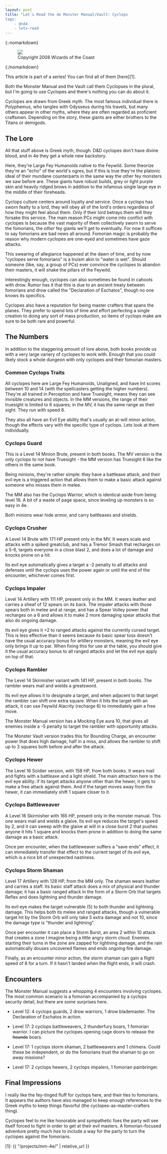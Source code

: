```yaml
---
layout: post
title: "Let's Read the 4e Monster Manual/Vault: Cyclops
tags:
    - dnd4
    - lets-read
---
```


{::nomarkdown}
<figure class="left">
  <img src="{{ "/assets/wir-mm-4e-cyclops.png" | absolute_url }}"/>
  <figcaption>
    Copyright 2008 Wizards of the Coast
  </figcaption>
</figure>
{:/nomarkdown}

This article is part of a series! You can find all of them [here][1].


Both the Monster Manual and the Vault call them Cyclopses in the plural, but I'm
going to use Cyclopes and there's nothing you can do about it.

Cyclopes are drawn from Greek myth. The most famous individual there is
Polyphemus, who tangles with Odysseus during his travels, but many others appear
in other myths, where they are often regarded as proficient craftsmen. Depending
on the story, these giants are either brothers to the Titans or demigods.

## The Lore

All that stuff above is Greek myth, though. D&D cyclopes don't have divine
blood, and in 4e they get a whole new backstory.

Here, they're Large Fey Humanoids native to the Feywild. Some theorize they're
an "echo" of the world's ogres, but if this is true they're the platonic ideal
of their mundane counterparts in the same way the other fey monsters we saw
before are. These giants have robust builds, grey or light purple skin and
heavily ridged brows in addition to the infamous single large eye in the middle
of their foreheads.

Cyclops culture centers around loyalty and service. Once a cyclops has sworn
fealty to a lord, they will obey all of the lord's orders regardless of how they
might feel about them. Only if their lord betrays them will they forsake this
service. The main reason PCs might come into conflict with cyclopes is because
the vast majority of them collectively sworn to serve the fomorians, the _other_
fey giants we'll get to eventually. For now it suffices to say fomorians are bad
news all around. Fomorian magic is probably the reason why modern cyclopes are
one-eyed and sometimes have gaze attacks.

This swearing of allegiance happened at the dawn of time, and by now "cyclopes
serve fomorians" is a truism akin to "water is wet". Should someone (like, say,
a group of PCs) ever convince the cyclopes to abandon their masters, it will
shake the pillars of the Feywild.

Interestingly enough, cyclopes can also sometimes be found in cahoots with
drow. Rumor has it that this is due to an ancient treaty between fomorians and
drow called the "Declaration of Eschatos", though no one knows its specifics.

Cyclopes also have a reputation for being master crafters that spans the
planes. They prefer to spend lots of time and effort perfecting a single
creation to doing any sort of mass production, so items of cyclops make are sure
to be both rare and powerful.

## The Numbers

In addition to the staggering amount of lore above, both books provide us with a
very large variery of cyclopes to work with. Enough that you could likely stock
a whole dungeon with only cyclopes and their fomorian masters.

### Common Cyclops Traits

All cyclopes here are Large Fey Humanoids, Unaligned, and have Int scores
between 10 and 14 (with the spellcasters getting the higher numbers). They're
all trained in Perception and have Truesight, means they can see invisible
creatures and objects. In the MM versions, the range of their truesight is
limited to 6 squares; in the MV, it has the same range as their sight. They run
with speed 8.

They also all have an Evil Eye ability that's usually an at-will minor action,
though the effects vary with the specific type of cyclops. Lets look at them
individually.

### Cyclops Guard

This is a Level 14 Minion Brute, present in both books. The MV version is the
only cyclops to not have Truesight - the MM version has Truesight 6 like the
others in the same book.

Being minions, they're rather simple: they have a battleaxe attack, and their
evil eye is a triggered action that allows them to make a basic attack against
someone who misses them in melee.

The MM also has the Cyclops Warrior, which is identical aside from being
level 16. A bit of a waste of page space, since leveling up monsters is so easy
in 4e.

Both minions wear hide armor, and carry battleaxes and shields.

### Cyclops Crusher

A Level 14 Brute with 171 HP present only in the MV. It wears scale and attacks
with a spiked greatclub, and has a Tremor Smash that recharges on a 5-6, targets
everyone in a close blast 2, and does a lot of damage and knocks prone on a hit.

Its evil eye automatically gives a target a -2 penalty to all attacks and
defenses until the cyclops uses the power again or until the end of the
encounter, whichever comes first.

### Cyclops Impaler

Level 14 Artillery with 111 HP, present only in the MM. It wears leather and
carries a sheaf of 12 spears on its back. The impaler attacks with those spears
both in melee and at range, and has a Spear Volley power that recharges on a 6
and allows it to make 2 more damaging spear attacks that also do ongoing damage.

Its evil eye gives it +2 to ranged attacks against the currently cursed
target. This is less effective than it seems because its basic spear toss
doesn't have the usual accuracy bonus for artillery monsters, meaning the evil
eye only brings it up to par. When fixing this for use at the table, you should
give it the usual accuracy bonus to all ranged attacks and let the evil eye
apply on top of that.

### Cyclops Rambler

The Level 14 Skirmisher variant with 141 HP, present in both books. The rambler
wears mail and wields a greatsword.

Its evil eye allows it to designate a target, and when adjacent to that target
the rambler can shift one extra square. When it hits the target with an attack,
it can use Feywild Alacrity (recharge 6) to immediately gain a free move.

The Monster Manual version has a Mocking Eye aura 10, that gives all enemies
inside a -5 penalty to target the rambler with opportunity attacks.

The Monster Vault version trades this for Bounding Charge, an encounter power
that does high damage, half in a miss, and allows the rambler to shift up to 3
squares both before and after the attack.

### Cyclops Hewer

The Level 16 Soldier version, with 158 HP, from both books. It wears mail and
fights with a battleaxe and a light shield. The main attraction here is the evil
eye ability: if its target attacks anyone other than the hewer, it gets to make
a free attack against them. And if the target moves away from the hewer, it can
immediately shift 1 square closer to it.


### Cyclops Battleweaver

A Level 16 Skirmisher with 165 HP, present only in the monster manual. This one
wears mail and wields a glaive. Its evil eye reduces the target's speed by 2,
and it can sweep with the glaive at will in a close burst 2 that pushes anyone
it hits 1 square and knocks them prone in addition to doing the same damage as a
basic attack.

Once per encounter, when the battleweaver suffers a "save ends" effect, it can
immediately transfer that effect to the current target of its evil eye, which is
a nice bit of unexpected nastiness.

### Cyclops Storm Shaman

Level 17 Artillery with 128 HP, from the MM only. The shaman wears leather and
carries a staff. Its basic staff attack does a mix of physical and thunder
damage; it has a basic ranged attack in the form of a Storm Orb that targets
Reflex and does lightning and thunder damage.

Its evil eye makes the target vulnerable (5) to both thunder and lightning
damage. This helps both its melee and ranged attacks, though a vulnerable target
hit by the Storm Orb will only take 5 extra damage and not 10, since the damage
type is "thunder and lightning".

Once per encounter it can place a Storm Burst, an area 2 within 10
attack that creates a zone I imagine being a little angry storm cloud. Enemies
starting their turns in the zone are zapped for lightning damage, and the rain
automatically douses uncovered flames and ends ongoing fire damage.

Finally, as an encounter minor action, the storm shaman can gain a flight speed
of 8 for a turn. If it hasn't landed when the flight ends, it will crash.

## Encounters

The Monster Manual suggests a whopping 4 encounters involving cyclopes. The most
common scenario is a fomorian accompanied by a cyclops security detail, but
there are some surprises here.

- Level 12: 4 cyclops guards, 2 drow warriors, 1 drow blademaster. The
  Declaration of Eschatos in action.

- Level 17: 2 cyclops battleweavers, 2 thunderfury boars, 1 fomorian warrior. I
  can picture the cyclopes opening cage doors to release the ~~hounds~~ boars.

- Level 17: 1 cyclops storm shaman, 2 battleweavers and 1 chimera. Could these
  be independent, or do the fomorians trust the shaman to go on away missions?

- Level 17: 2 cyclops hewers, 2 cyclops impalers, 1 fomorian painbringer.

## Final Impressions

I really like the fey-tinged fluff for cyclops here, and their ties to
fomorians. It appears the authors have also managed to keep enough references to
the Greek myths to keep things flavorful (the cyclopes-as-master-crafters
thing).

Cyclopes feel to me like honorable and sympathetic foes the party will see
itself forced to fight in order to get at their evil masters. A fomorian-focused
adventure pretty much _has_ to include a way for the party to turn the cyclopes
against the fomorians.

[1]: {{ "/projects/mm-4e/" | relative_url }}
